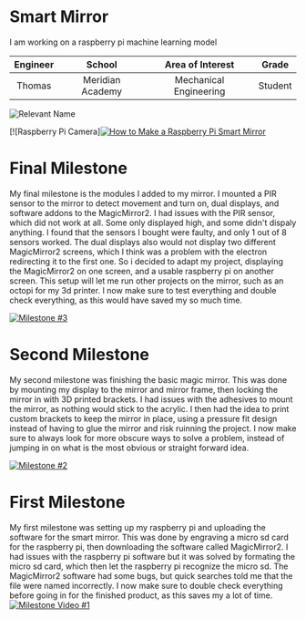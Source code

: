 ﻿# Smart Mirror
I am working on a raspberry pi machine learning model

| **Engineer** | **School** | **Area of Interest** | **Grade** |
|:--:|:--:|:--:|:--:|
| Thomas | Meridian Academy | Mechanical Engineering | Student | 

![Relevant Name](https://cdn-shop.adafruit.com/970x728/4296-11.jpg)

[![Raspberry Pi Camera][![How to Make a Raspberry Pi Smart Mirror](https://res.cloudinary.com/marcomontalbano/image/upload/v1660138682/video_to_markdown/images/youtube--fkVBAcvbrjU-c05b58ac6eb4c4700831b2b3070cd403.jpg)](https://www.youtube.com/watch?v=fkVBAcvbrjU&t=2s&ab_channel=HackerShack "How to Make a Raspberry Pi Smart Mirror")
  
# Final Milestone
My final milestone is the modules I added to my mirror. I mounted a PIR sensor to the mirror to detect movement and turn on, dual displays, and software addons to the MagicMirror2. I had issues with the PIR sensor, which did not work at all. Some only displayed high, and some didn't dispaly anything. I found that the sensors I bought were faulty, and only 1 out of 8 sensors worked. The dual displays also would not display two different MagicMirror2 screens, which I think was a problem with the electron redirecting it to the first one. So i decided to adapt my project, displaying the MagicMirror2 on one screen, and a usable raspberry pi on another screen. This setup will let me run other projects on the mirror, such as an octopi for my 3d printer. I now make sure to test everything and double check everything, as this would have saved my so much time.

[![Milestone #3](https://res.cloudinary.com/marcomontalbano/image/upload/v1660143245/video_to_markdown/images/youtube--hdQ4vwz_OC0-c05b58ac6eb4c4700831b2b3070cd403.jpg)](https://youtu.be/hdQ4vwz_OC0 "Milestone #3")

# Second Milestone
My second milestone was finishing the basic magic mirror. This was done by mounting my display to the mirror and mirror frame, then locking the mirror in with 3D printed brackets. I had issues with the adhesives to mount the mirror, as nothing would stick to the acrylic. I then had the idea to print custom brackets to keep the mirror in place, using a pressure fit design instead of having to glue the mirror and risk ruinning the project. I now make sure to always look for more obscure ways to solve a problem, instead of jumping in on what is the most obvious or straight forward idea.

[![Milestone #2](https://res.cloudinary.com/marcomontalbano/image/upload/v1659971451/video_to_markdown/images/youtube--XmYfsB6uctw-c05b58ac6eb4c4700831b2b3070cd403.jpg)](https://youtu.be/XmYfsB6uctw "Milestone #2")
# First Milestone
  

My first milestone was setting up my raspberry pi and uploading the software for the smart mirror. This was done by engraving a micro sd card for the raspberry pi, then downloading the software called MagicMirror2. I had issues with the raspberry pi software but it was solved by formating the micro sd card, which then let the raspberry pi recognize the micro sd. The MagicMirror2 software had some bugs, but quick searches told me that the file were named incorrectly. I now make sure to double check everything before going in for the finished product, as this saves my a lot of time.
[![Milestone Video #1](https://res.cloudinary.com/marcomontalbano/image/upload/v1659710058/video_to_markdown/images/youtube--Z7IoGdyvIRE-c05b58ac6eb4c4700831b2b3070cd403.jpg)](https://youtu.be/Z7IoGdyvIRE "Milestone Video #1")
